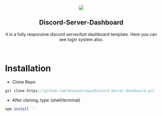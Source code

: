 

<div align="center">
  
  
  <img src="./readme-images/project-logo.png" />

  <h2 align="center">Discord-Server-Dashboard</h2>

  It is a fully responsive discord server/bot dashboard template. Here you can see login system also. 


</div>

<br>

# Installation

- Clone Repo
```js
git clone https://github.com/diwasatreya/Discord-Server-Dashboard.git
```

- After cloning, type (shell/terminal)
```js
npm install```
